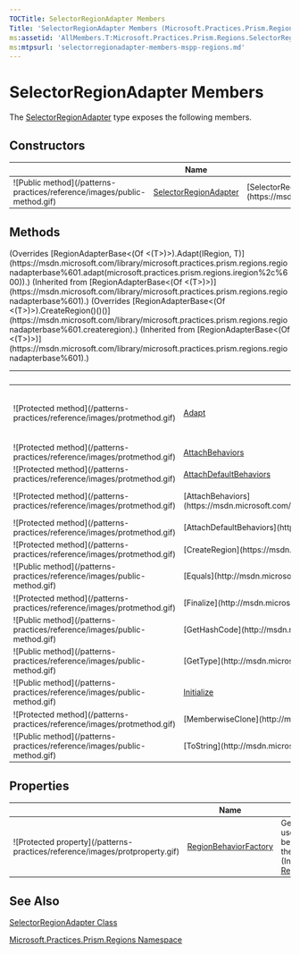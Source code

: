 ```yaml
---
TOCTitle: SelectorRegionAdapter Members
Title: 'SelectorRegionAdapter Members (Microsoft.Practices.Prism.Regions)'
ms:assetid: 'AllMembers.T:Microsoft.Practices.Prism.Regions.SelectorRegionAdapter'
ms:mtpsurl: 'selectorregionadapter-members-mspp-regions.md'
---
```



# SelectorRegionAdapter Members

The [SelectorRegionAdapter](https://msdn.microsoft.com/library/microsoft.practices.prism.regions.selectorregionadapter) type exposes the following members.

## Constructors


<table>

<thead>
<tr class="header">
<th> </th>
<th>Name</th>
<th>Description</th>
</tr>
</thead>
<tbody>
<tr class="odd">
<td>![Public method](/patterns-practices/reference/images/public-method.gif)</td>

<td><a href="https://msdn.microsoft.com/library/microsoft.practices.prism.regions.selectorregionadapter">SelectorRegionAdapter</a></td>

<td>[SelectorRegionAdapter](https://msdn.microsoft.com/library/microsoft.practices.prism.regions.selectorregionadapter.)</td>

<td><div class="summary">
Initializes a new instance of [SelectorRegionAdapter](https://msdn.microsoft.com/library/microsoft.practices.prism.regions.selectorregionadapter).
</div></td>
</tr>
</tbody>
</table>

## Methods


<table>

<thead>
<tr class="header">
<th> </th>
<th>Name</th>
<th>Description</th>
</tr>
</thead>
<tbody>
<tr class="odd">
<td>![Protected method](/patterns-practices/reference/images/protmethod.gif)</td>

<td><a href="https://msdn.microsoft.com/library/microsoft.practices.prism.regions.selectorregionadapter.adapt">Adapt</a></td>

<td>[Adapt](https://msdn.microsoft.com/library/microsoft.practices.prism.regions.selectorregionadapter.adapt(microsoft.practices.prism.regions.iregion%2csystem.windows.controls.primitives.selector))</td>

<td><div class="summary">
Adapts an [Selector](http://msdn.microsoft.com/en-us/library/ms595227) to an [IRegion](https://msdn.microsoft.com/library/microsoft.practices.prism.regions.iregion).
</div>

(Overrides <a href="https://review.docs.microsoft.com/patterns-practices/reference/regionadapterbase-t-adapt-method-mspp-regions">RegionAdapterBase&lt;T&gt;.Adapt(IRegion, T)</a>.)</td>
</tr>
<tr class="even">
<td>![Protected method](/patterns-practices/reference/images/protmethod.gif)</td>
<td><a href="https://msdn.microsoft.com/library/microsoft.practices.prism.regions.selectorregionadapter.attachbehaviors">AttachBehaviors</a></td>
<td><div class="summary">
Attach new behaviors.
</div>
(Overrides <a href="https://review.docs.microsoft.com/patterns-practices/reference/regionadapterbase-t-attachbehaviors-method-mspp-regions
">RegionAdapterBase&lt;T&gt;.AttachBehaviors(IRegion, T)</a>.)</td>
</tr>
<tr class="odd">
<td>![Protected method](/patterns-practices/reference/images/protmethod.gif)</td>
<td><a href="https://review.docs.microsoft.com/patterns-practices/reference/regionadapterbase-t-attachdefaultbehaviors-method-mspp-regions
">AttachDefaultBehaviors</a></td>
(Overrides [RegionAdapterBase&lt;(Of &lt;(T&gt;)&gt;).Adapt(IRegion, T)](https://msdn.microsoft.com/library/microsoft.practices.prism.regions.regionadapterbase%601.adapt(microsoft.practices.prism.regions.iregion%2c%600)).)</td>
</tr>
<tr class="even">
<td>![Protected method](/patterns-practices/reference/images/protmethod.gif)</td>
<td>[AttachBehaviors](https://msdn.microsoft.com/library/microsoft.practices.prism.regions.selectorregionadapter.attachbehaviors(microsoft.practices.prism.regions.iregion%2csystem.windows.controls.primitives.selector))</td>
<td><div class="summary">
Attach new behaviors.
</div>
(Overrides [RegionAdapterBase&lt;(Of &lt;(T&gt;)&gt;).AttachBehaviors(IRegion, T)](https://msdn.microsoft.com/library/microsoft.practices.prism.regions.regionadapterbase%601.attachbehaviors(microsoft.practices.prism.regions.iregion%2c%600)).)</td>
</tr>
<tr class="odd">
<td>![Protected method](/patterns-practices/reference/images/protmethod.gif)</td>
<td>[AttachDefaultBehaviors](https://msdn.microsoft.com/library/microsoft.practices.prism.regions.regionadapterbase%601.attachdefaultbehaviors(microsoft.practices.prism.regions.iregion%2c%600))</td>
<td><div class="summary">
This method adds the default behaviors by using the [IRegionBehaviorFactory](https://msdn.microsoft.com/library/microsoft.practices.prism.regions.iregionbehaviorfactory) object.
</div>
(Inherited from <a href="https://review.docs.microsoft.com/patterns-practices/reference/regionadapterbase-t-class-mspp-regions">RegionAdapterBase&lt;T&gt;)</a>.)</td>
(Inherited from [RegionAdapterBase&lt;(Of &lt;(T&gt;)&gt;)](https://msdn.microsoft.com/library/microsoft.practices.prism.regions.regionadapterbase%601).)</td>
</tr>
<tr class="even">
<td>![Protected method](/patterns-practices/reference/images/protmethod.gif)</td>
<td>[CreateRegion](https://msdn.microsoft.com/library/microsoft.practices.prism.regions.selectorregionadapter.createregion)</td>
<td><div class="summary">
Creates a new instance of [Region](https://msdn.microsoft.com/library/microsoft.practices.prism.regions.region).
</div>
(Overrides <a href="https://review.docs.microsoft.com/patterns-practices/reference/regionadapterbase-t-createregion-method-mspp-regions">RegionAdapterBase&lt;T&gt;.CreateRegion()</a>.)</td>
(Overrides [RegionAdapterBase&lt;(Of &lt;(T&gt;)&gt;).CreateRegion()()()](https://msdn.microsoft.com/library/microsoft.practices.prism.regions.regionadapterbase%601.createregion).)</td>
</tr>
<tr class="odd">
<td>![Public method](/patterns-practices/reference/images/public-method.gif)</td>
<td>[Equals](http://msdn.microsoft.com/en-us/library/bsc2ak47)</td>
<td><div class="summary">
Determines whether the specified [Object](http://msdn.microsoft.com/en-us/library/e5kfa45b) is equal to the current [Object](http://msdn.microsoft.com/en-us/library/e5kfa45b).
</div>
(Inherited from [Object](http://msdn.microsoft.com/en-us/library/e5kfa45b).)</td>
</tr>
<tr class="even">
<td>![Protected method](/patterns-practices/reference/images/protmethod.gif)</td>
<td>[Finalize](http://msdn.microsoft.com/en-us/library/4k87zsw7)</td>
<td><div class="summary">
Allows an object to try to free resources and perform other cleanup operations before it is reclaimed by garbage collection.
</div>
(Inherited from [Object](http://msdn.microsoft.com/en-us/library/e5kfa45b).)</td>
</tr>
<tr class="odd">
<td>![Public method](/patterns-practices/reference/images/public-method.gif)</td>
<td>[GetHashCode](http://msdn.microsoft.com/en-us/library/zdee4b3y)</td>
<td><div class="summary">
Serves as a hash function for a particular type.
</div>
(Inherited from [Object](http://msdn.microsoft.com/en-us/library/e5kfa45b).)</td>
</tr>
<tr class="even">
<td>![Public method](/patterns-practices/reference/images/public-method.gif)</td>
<td>[GetType](http://msdn.microsoft.com/en-us/library/dfwy45w9)</td>
<td><div class="summary">
Gets the [Type](http://msdn.microsoft.com/en-us/library/42892f65) of the current instance.
</div>
(Inherited from [Object](http://msdn.microsoft.com/en-us/library/e5kfa45b).)</td>
</tr>
<tr class="odd">
<td>![Public method](/patterns-practices/reference/images/public-method.gif)</td>
<td><a href="https://review.docs.microsoft.com/patterns-practices/reference/regionadapterbase-t-class-mspp-regions">Initialize</a></td>

<td>[Initialize](https://msdn.microsoft.com/library/microsoft.practices.prism.regions.regionadapterbase%601.initialize(%600%2csystem.string))</td>

<td><div class="summary">
Adapts an object and binds it to a new [IRegion](https://msdn.microsoft.com/library/microsoft.practices.prism.regions.iregion).
</div>
(Inherited from <a href="https://review.docs.microsoft.com/patterns-practices/reference/regionadapterbase-t-class-mspp-regions">RegionAdapterBase&lt;T&gt;</a>.)</td>
(Inherited from [RegionAdapterBase&lt;(Of &lt;(T&gt;)&gt;)](https://msdn.microsoft.com/library/microsoft.practices.prism.regions.regionadapterbase%601).)</td>
</tr>
<tr class="even">
<td>![Protected method](/patterns-practices/reference/images/protmethod.gif)</td>
<td>[MemberwiseClone](http://msdn.microsoft.com/en-us/library/57ctke0a)</td>
<td><div class="summary">
Creates a shallow copy of the current [Object](http://msdn.microsoft.com/en-us/library/e5kfa45b).
</div>
(Inherited from [Object](http://msdn.microsoft.com/en-us/library/e5kfa45b).)</td>
</tr>
<tr class="odd">
<td>![Public method](/patterns-practices/reference/images/public-method.gif)</td>
<td>[ToString](http://msdn.microsoft.com/en-us/library/7bxwbwt2)</td>
<td><div class="summary">
Returns a string that represents the current object.
</div>
(Inherited from [Object](http://msdn.microsoft.com/en-us/library/e5kfa45b).)</td>
</tr>
</tbody>
</table>

## Properties


<table>

<thead>
<tr class="header">
<th> </th>
<th>Name</th>
<th>Description</th>
</tr>
</thead>
<tbody>
<tr class="odd">
<td>![Protected property](/patterns-practices/reference/images/protproperty.gif)</td>
<td><a href="https://review.docs.microsoft.com/patterns-practices/reference/regionadapterbase-t-regionbehaviorfactory-property-mspp-regions">RegionBehaviorFactory</a></td>
<td><div class="summary">
Gets or sets the factory used to create the region behaviors to attach to the created regions.
</div>
(Inherited from <a href="https://msdn.microsoft.com/library/microsoft.practices.prism.regions.regionadapterbase">RegionAdapterBase&lt;T&gt;</a>.)</td>
<td>[RegionBehaviorFactory](https://msdn.microsoft.com/library/microsoft.practices.prism.regions.regionadapterbase%601.regionbehaviorfactory)</td>
<td><div class="summary">
Gets or sets the factory used to create the region behaviors to attach to the created regions.
</div>
[Inherited from [RegionAdapterBase&lt;(Of &lt;(T&gt;)&gt;)](https://msdn.microsoft.com/library/microsoft.practices.prism.regions.regionadapterbase%601).)</td>
</tr>
</tbody>
</table>

## See Also

[SelectorRegionAdapter Class](https://msdn.microsoft.com/library/microsoft.practices.prism.regions.selectorregionadapter)

[Microsoft.Practices.Prism.Regions Namespace](/patterns-practices/reference/mspp-regions-namespace)